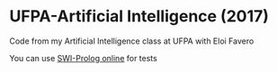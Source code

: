 # UFPA-Artificial Intelligence (2017)
Code from my Artificial Intelligence class at UFPA with Eloi Favero

You can use [SWI-Prolog online](https://swish.swi-prolog.org/) for tests

